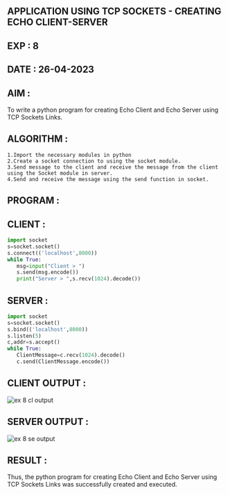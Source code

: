 ## APPLICATION USING TCP SOCKETS - CREATING ECHO CLIENT-SERVER
## EXP : 8
## DATE : 26-04-2023
## AIM :
To write a python program for creating Echo Client and Echo Server using TCP Sockets Links.

## ALGORITHM :
```
1.Import the necessary modules in python
2.Create a socket connection to using the socket module.
3.Send message to the client and receive the message from the client using the Socket module in server.
4.Send and receive the message using the send function in socket.
```
## PROGRAM :
## CLIENT :
```python
import socket
s=socket.socket()
s.connect(('localhost',8000))
while True:
   msg=input("Client > ")
   s.send(msg.encode())
   print("Server > ",s.recv(1024).decode())
```   
## SERVER :
```python
import socket
s=socket.socket()
s.bind(('localhost',8000))
s.listen(5)
c,addr=s.accept()
while True:
   ClientMessage=c.recv(1024).decode()
   c.send(ClientMessage.encode())
```   
## CLIENT OUTPUT :
![ex 8 cl output](https://github.com/MrSanthosh-dev/EX-8/assets/117916573/e8d38e94-5ee6-4206-858c-ccb581b096b5)


## SERVER OUTPUT :
![ex 8 se output](https://github.com/MrSanthosh-dev/EX-8/assets/117916573/e06a232f-ce6d-494f-9d63-7bcef733b356)


## RESULT :
Thus, the python program for creating Echo Client and Echo Server using TCP Sockets Links was successfully created and executed.
